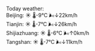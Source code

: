 Today weather:  
Beijing: ☀️ 🌡️-9°C 🌬️↓22km/h  
Tianjin: ☀️ 🌡️-7°C 🌬️↓26km/h  
Shijiazhuang: ☀️ 🌡️-6°C 🌬️↑0km/h  
Tangshan: ☀️ 🌡️-7°C 🌬️↓11km/h  
